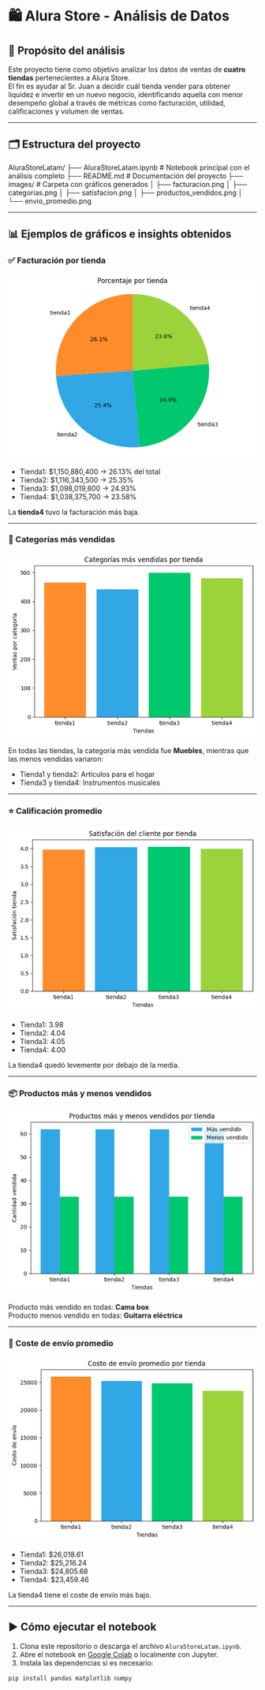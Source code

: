 # 🛍️ Alura Store - Análisis de Datos

## 📌 Propósito del análisis

Este proyecto tiene como objetivo analizar los datos de ventas de **cuatro tiendas** pertenecientes a Alura Store.  
El fin es ayudar al Sr. Juan a decidir cuál tienda vender para obtener liquidez e invertir en un nuevo negocio, identificando aquella con menor desempeño global a través de métricas como facturación, utilidad, calificaciones y volumen de ventas.

---

## 🗂️ Estructura del proyecto

AluraStoreLatam/
├── AluraStoreLatam.ipynb # Notebook principal con el análisis completo
├── README.md # Documentación del proyecto
├── images/ # Carpeta con gráficos generados
│ ├── facturacion.png
│ ├── categorias.png
│ ├── satisfacion.png
│ ├── productos_vendidos.png
│ └── envio_promedio.png

---

## 📊 Ejemplos de gráficos e insights obtenidos

### ✅ Facturación por tienda
![Facturación](images/facturacion.png)

- Tienda1: $1,150,880,400 → 26.13% del total
- Tienda2: $1,116,343,500 → 25.35%
- Tienda3: $1,098,019,600 → 24.93%
- Tienda4: $1,038,375,700 → 23.58%

La **tienda4** tuvo la facturación más baja.

---

### 🛒 Categorías más vendidas
![Categorías](images/categorias.png)

En todas las tiendas, la categoría más vendida fue **Muebles**, mientras que las menos vendidas variaron:  
- Tienda1 y tienda2: Artículos para el hogar
- Tienda3 y tienda4: Instrumentos musicales

---

### ⭐ Calificación promedio
![Satisfacción](images/satisfacion.png)

- Tienda1: 3.98
- Tienda2: 4.04
- Tienda3: 4.05
- Tienda4: 4.00

La tienda4 quedó levemente por debajo de la media.

---

### 📦 Productos más y menos vendidos
![Productos vendidos](images/productos_vendidos.png)

Producto más vendido en todas: **Cama box**  
Producto menos vendido en todas: **Guitarra eléctrica**

---

### 🚚 Coste de envío promedio
![Envío promedio](images/envio_promedio.png)

- Tienda1: $26,018.61
- Tienda2: $25,216.24
- Tienda3: $24,805.68
- Tienda4: $23,459.46

La tienda4 tiene el coste de envío más bajo.

---

## ▶️ Cómo ejecutar el notebook

1. Clona este repositorio o descarga el archivo `AluraStoreLatam.ipynb`.
2. Abre el notebook en [Google Colab](https://colab.research.google.com/) o localmente con Jupyter.
3. Instala las dependencias si es necesario:
```bash
pip install pandas matplotlib numpy
